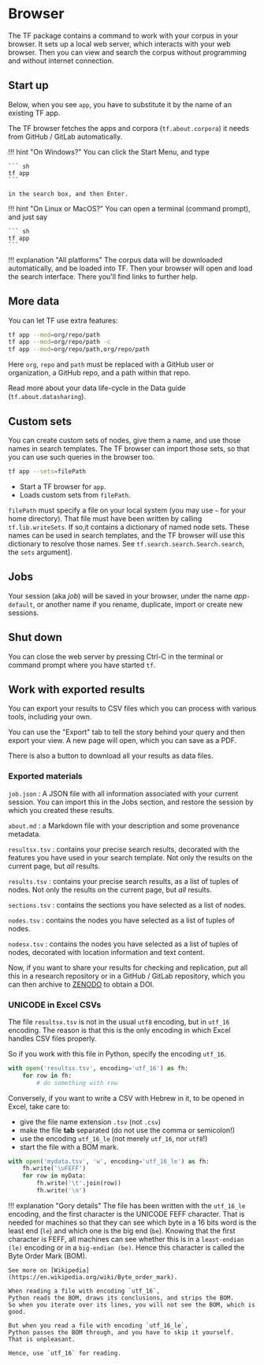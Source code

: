 # Browser

The TF package contains a command to
work with your corpus in your browser.
It sets up a local web server, which interacts with your web browser.
Then you can view and search the corpus without programming and without
internet connection.

## Start up

Below, when you see `app`, you have to substitute it by the name
of an existing TF app.

The TF browser fetches the apps and corpora (`tf.about.corpora`)
it needs from GitHub / GitLab automatically.

!!! hint "On Windows?"
    You can click the Start Menu, and type

    ``` sh
    tf app
    ```

    in the search box, and then Enter.

!!! hint "On Linux or MacOS?"
    You can open a terminal (command prompt), and just say

    ``` sh
    tf app
    ```

!!! explanation "All platforms"
    The corpus data will be downloaded automatically,
    and be loaded into TF.
    Then your browser will open and load the search interface.
    There you'll find links to further help.

## More data

You can let TF use extra features: 

``` sh
tf app --mod=org/repo/path
tf app --mod=org/repo/path -c
tf app --mod=org/repo/path,org/repo/path
```

Here `org`, `repo` and `path` must be replaced with a GitHub user or organization,
a GitHub repo, and a path within that repo.

Read more about your data life-cycle in the Data guide (`tf.about.datasharing`).

## Custom sets

You can create custom sets of nodes, give them a name, and use those names
in search templates. 
The TF browser can import those sets, so that you can use such queries in the browser too.

``` sh
tf app --sets=filePath
```

*   Start a TF browser for `app`.
*   Loads custom sets from `filePath`.

`filePath` must specify a file on your local system
(you may use `~` for your home directory).
That file must have been written by calling
`tf.lib.writeSets`.
If so,it contains a dictionary of named node sets.
These names can be used in search templates,
and the TF browser will use this dictionary to resolve those names.
See `tf.search.search.Search.search`, the `sets` argument].

## Jobs

Your session (aka *job*) will be saved in your browser,
under the name *app*`-default`,
or another name if you rename, duplicate, import or create new sessions.

## Shut down

You can close the web server by pressing Ctrl-C in the terminal
or command prompt where you have started `tf`.

## Work with exported results

You can export your results to CSV files which you can process with various tools,
including your own.

You can use the "Export" tab to tell the story behind your query and then export
your view.
A new page will open, which you can save as a PDF.

There is also a button to download all your results as data files.

### Exported materials
`job.json`
:   A JSON file with all information associated with your current session.
    You can import this in the Jobs section, and restore the session by which
    you created these results.

`about.md`
:   a Markdown file with your description and some provenance metadata.

`resultsx.tsv`
:   contains your precise search results, decorated with the features
    you have used in your search template.
    Not only the results on the current page, but *all* results.

`results.tsv`
:   contains your precise search results, as a list of tuples of nodes.
    Not only the results on the current page, but *all* results.

`sections.tsv`
:   contains the sections you have selected as a list of nodes.

`nodes.tsv`
:   contains the nodes you have selected as a list of tuples of nodes.

`nodesx.tsv`
:   contains the nodes you have selected as a list of tuples of nodes,
    decorated with location information and text content.

Now, if you want to share your results for checking and replication,
put all this in a research repository or in a GitHub / GitLab repository,
which you can then archive to [ZENODO](https://zenodo.org) to obtain a DOI.

### UNICODE in Excel CSVs

The file `resultsx.tsv` is not in the usual `utf8` encoding,
but in `utf_16` encoding.
The reason is that this is the only encoding
in which Excel handles CSV files properly.

So if you work with this file in Python, specify the encoding `utf_16`.

``` python
with open('resultsx.tsv', encoding='utf_16') as fh:
    for row in fh:
        # do something with row 
```

Conversely, if you want to write a CSV with Hebrew in it,
to be opened in Excel, take care to:

*   give the file name extension `.tsv` (not `.csv`)
*   make the file **tab** separated (do not use the comma or semicolon!)
*   use the encoding `utf_16_le` (not merely `utf_16`, nor `utf8`!)
*   start the file with a BOM mark.

``` python
with open('mydata.tsv', 'w', encoding='utf_16_le') as fh:
    fh.write('\uFEFF')
    for row in myData:
        fh.write('\t'.join(row))
        fh.write('\n')
```

!!! explanation "Gory details"
    The file has been written with the `utf_16_le` encoding,
    and the first character is the UNICODE
    FEFF character.
    That is needed for machines so that they can see which byte in a 16 bits word is
    the least end (`le`) and which one is the big end (`be`).
    Knowing that the first character is FEFF,
    all machines can see whether this is in a `least-endian (le)` encoding
    or in a  `big-endian (be)`.
    Hence this character is called the Byte Order Mark (BOM).
    
    See more on [Wikipedia](https://en.wikipedia.org/wiki/Byte_order_mark).

    When reading a file with encoding `utf_16`,
    Python reads the BOM, draws its conclusions, and strips the BOM.
    So when you iterate over its lines, you will not see the BOM, which is good.
    
    But when you read a file with encoding `utf_16_le`,
    Python passes the BOM through, and you have to skip it yourself.
    That is unpleasant.
    
    Hence, use `utf_16` for reading.  

